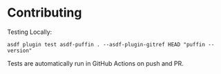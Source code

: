 # Contributing

Testing Locally:

```shell
asdf plugin test asdf-puffin . --asdf-plugin-gitref HEAD "puffin --version"
```

Tests are automatically run in GitHub Actions on push and PR.
